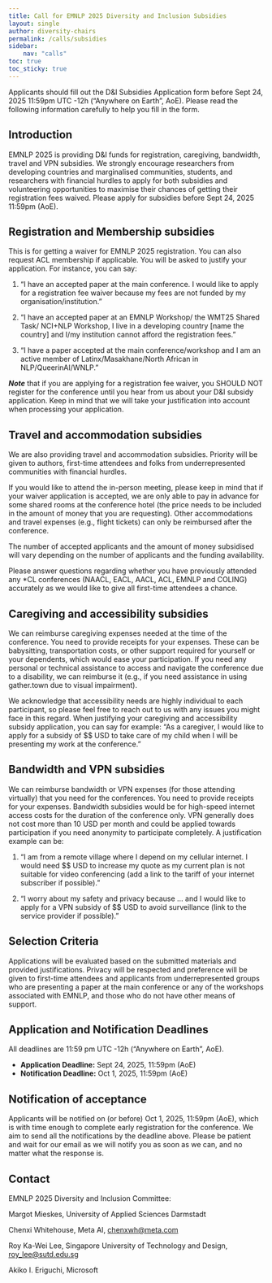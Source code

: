 ```yaml
---
title: Call for EMNLP 2025 Diversity and Inclusion Subsidies
layout: single
author: diversity-chairs
permalink: /calls/subsidies
sidebar: 
    nav: "calls"
toc: true
toc_sticky: true
---
```


Applicants should fill out the D&I Subsidies Application form before Sept 24, 2025 11:59pm UTC -12h (“Anywhere on Earth”, AoE). Please read the following information carefully to help you fill in the form.

## Introduction

EMNLP 2025 is providing D&I funds for registration, caregiving, bandwidth, travel and VPN subsidies. We strongly encourage researchers from developing countries and marginalised communities, students, and researchers with financial hurdles to apply for both subsidies and volunteering opportunities to maximise their chances of getting their registration fees waived. Please apply for subsidies before Sept 24, 2025 11:59pm (AoE).

## Registration and Membership subsidies

This is for getting a waiver for EMNLP 2025 registration. You can also request ACL membership if applicable. You will be asked to justify your application. For instance, you can say:

1) “I have an accepted paper at the main conference. I would like to apply for a registration fee waiver because my fees are not funded by my organisation/institution.”

2) “I have an accepted paper at an EMNLP Workshop/ the WMT25 Shared Task/ NCI+NLP Workshop, I live in a developing country [name the country] and I/my institution cannot afford the registration fees.”

3) “I have a paper accepted at the main conference/workshop and I am an active member of Latinx/Masakhane/North African in NLP/QueerinAI/WNLP.”

***Note*** that if you are applying for a registration fee waiver, you SHOULD NOT register for the conference until you hear from us about your D&I subsidy application. Keep in mind that we will take your justification into account when processing your application.

## Travel and accommodation subsidies

We are also providing travel and accommodation subsidies. Priority will be given to authors, first-time attendees and folks from underrepresented communities with financial hurdles.

If you would like to attend the in-person meeting, please keep in mind that if your waiver application is accepted, we are only able to pay in advance for some shared rooms at the conference hotel (the price needs to be included in the amount of money that you are requesting). Other accommodations and travel expenses (e.g., flight tickets) can only be reimbursed after the conference.

The number of accepted applicants and the amount of money subsidised will vary depending on the number of applicants and the funding availability.

Please answer questions regarding whether you have previously attended any \*CL conferences (NAACL, EACL, AACL, ACL, EMNLP and COLING) accurately as we would like to give all first-time attendees a chance.

## Caregiving and accessibility subsidies

We can reimburse caregiving expenses needed at the time of the conference. You need to provide receipts for your expenses. These can be babysitting, transportation costs, or other support required for yourself or your dependents, which would ease your participation. If you need any personal or technical assistance to access and navigate the conference due to a disability, we can reimburse it (e.g., if you need assistance in using gather.town due to visual impairment).

We acknowledge that accessibility needs are highly individual to each participant, so please feel free to reach out to us with any issues you might face in this regard. When justifying your caregiving and accessibility subsidy application, you can say for example: “As a caregiver, I would like to apply for a subsidy of $$ USD to take care of my child when I will be presenting my work at the conference.”

## Bandwidth and VPN subsidies

We can reimburse bandwidth or VPN expenses (for those attending virtually) that you need for the conferences. You need to provide receipts for your expenses. Bandwidth subsidies would be for high-speed internet access costs for the duration of the conference only. VPN generally does not cost more than 10 USD per month and could be applied towards participation if you need anonymity to participate completely. A justification example can be:

1) “I am from a remote village where I depend on my cellular internet. I would need $$ USD to increase my quote as my current plan is not suitable for video conferencing (add a link to the tariff of your internet subscriber if possible).”

2) “I worry about my safety and privacy because … and I would like to apply for a VPN subsidy of $$ USD to avoid surveillance (link to the service provider if possible).”

## Selection Criteria

Applications will be evaluated based on the submitted materials and provided justifications. Privacy will be respected and preference will be given to first-time attendees and applicants from underrepresented groups who are presenting a paper at the main conference or any of the workshops associated with EMNLP, and those who do not have other means of support.

## Application and Notification Deadlines

All deadlines are 11:59 pm UTC -12h (“Anywhere on Earth”, AoE).

- **Application Deadline:** Sept 24, 2025, 11:59pm (AoE)  
- **Notification Deadline:** Oct 1, 2025, 11:59pm (AoE)

## Notification of acceptance

Applicants will be notified on (or before) Oct 1, 2025, 11:59pm (AoE), which is with time enough to complete early registration for the conference. We aim to send all the notifications by the deadline above. Please be patient and wait for our email as we will notify you as soon as we can, and no matter what the response is.

## Contact

EMNLP 2025 Diversity and Inclusion Committee:

Margot Mieskes, University of Applied Sciences Darmstadt

Chenxi Whitehouse, Meta AI, chenxwh@meta.com

Roy Ka-Wei Lee, Singapore University of Technology and Design, roy_lee@sutd.edu.sg

Akiko I. Eriguchi, Microsoft
